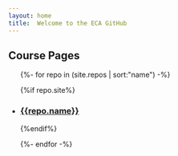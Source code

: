 ```yaml
---
layout: home
title:  Welcome to the ECA GitHub
---
```


## Course Pages
<ul>
{%- for repo in (site.repos | sort:"name") -%}

{%if repo.site%}
<li>
  <h3>
  <a href="{{site.url}}/repos/{{repo.url}}">
  {{repo.name}}
  </a>
  </h3>  
</li>
{%endif%}

{%- endfor -%}

</ul>
